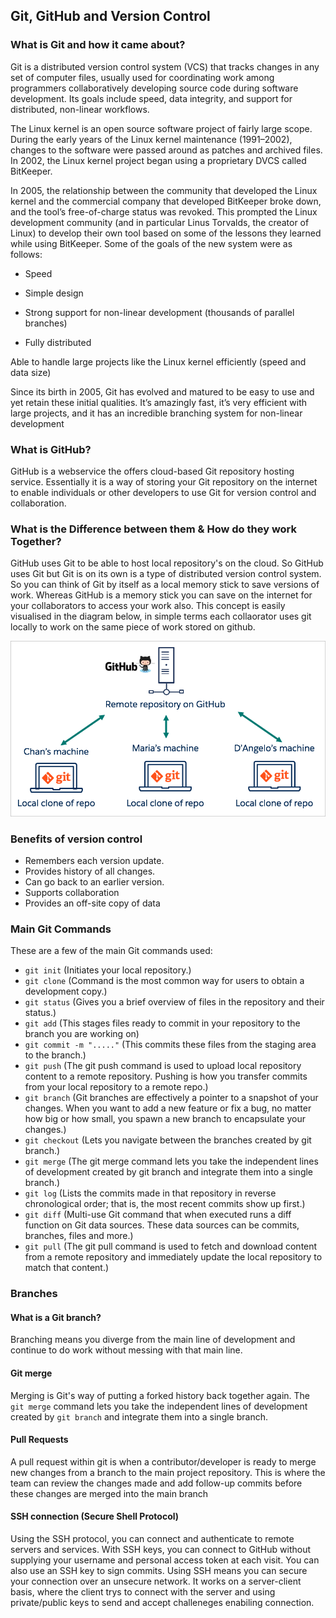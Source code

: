 ## Git, GitHub and Version Control

### What is Git and how it came about?

Git is a distributed version control system (VCS) that tracks changes in any set of computer files, 
usually used for coordinating work among programmers collaboratively developing source code 
during software development. Its goals include speed, data integrity, and support for distributed, 
non-linear workflows.

The Linux kernel is an open source software project of fairly large scope. During the early years of 
the Linux kernel maintenance (1991–2002), changes to the software were passed around as patches and archived files. In 2002, 
the Linux kernel project began using a proprietary DVCS called BitKeeper.

In 2005, the relationship between the community that developed the Linux kernel and the commercial company
that developed BitKeeper broke down, and the tool’s free-of-charge status was revoked. This prompted the 
Linux development community (and in particular Linus Torvalds, the creator of Linux) to develop 
their own tool based on some of the lessons they learned while using BitKeeper. Some of the goals of the new system were as follows:

- Speed

- Simple design

- Strong support for non-linear development (thousands of parallel branches)

- Fully distributed

Able to handle large projects like the Linux kernel efficiently (speed and data size)

Since its birth in 2005, Git has evolved and matured to be easy to use and yet retain these initial qualities. 
It’s amazingly fast, it’s very efficient with large projects, and it has an incredible branching system for non-linear development

### What is GitHub?

GitHub is a webservice the offers cloud-based Git repository hosting service. Essentially it is a way of storing 
your Git repository on the internet to enable individuals or other developers to use Git for version 
control and collaboration. 

### What is the Difference between them & How do they work Together?
GitHub uses Git to be able to host local repository's on the cloud. So GitHub uses Git but Git is 
on its own is a type of distributed version control system. So you can think of Git by itself as a 
local memory stick to save versions of work. Whereas GitHub is a memory stick you can save on the internet for
your collaborators to access your work also. This concept is easily visualised in the diagram below, in simple terms 
each collaorator uses git locally to work on the same piece of work stored on github.

![](github_git_diagram.png)

### Benefits of version control

- Remembers each version update.
- Provides history of all changes.
- Can go back to an earlier version.
- Supports collaboration
- Provides an off-site copy of data

### Main Git Commands

These are a few of the main Git commands used:

- `git init` (Initiates your local repository.)
- `git clone` (Command is the most common way for users to obtain a development copy.)
- `git status` (Gives you a brief overview of files in the repository and their status.)
- `git add` (This stages files ready to commit in your repository to the branch you are working on)
- `git commit -m "....."` (This commits these files from the staging area to the branch.)
- `git push` (The git push command is used to upload local repository content to a remote repository. 
Pushing is how you transfer commits from your local repository to a remote repo.)
- `git branch` (Git branches are effectively a pointer to a snapshot of your changes. When you want to add 
a new feature or fix a bug, no matter how big or how small, you spawn a new branch to encapsulate your changes.)
- `git checkout` (Lets you navigate between the branches created by git branch.)
- `git merge` (The git merge command lets you take the independent lines of development created by git branch and integrate them into a single branch.)
- `git log` (Lists the commits made in that repository in reverse chronological order; that is, the most recent commits show up first.)
- `git diff` (Multi-use Git command that when executed runs a diff function on Git data sources. 
These data sources can be commits, branches, files and more.)
- `git pull` (The git pull command is used to fetch and download content from a remote repository 
and immediately update the local repository to match that content.)

### Branches

#### What is a Git branch?

Branching means you diverge from the main line of development and continue to do work without 
messing with that main line.

#### Git merge

Merging is Git's way of putting a forked history back together again. The `git merge` command lets you take 
the independent lines of development created by `git branch` and integrate them into a single branch.

#### Pull Requests

A pull request within git is when a contributor/developer is ready to merge new changes from a branch 
to the main project repository. This is where the team can review the changes made and add follow-up commits
before these changes are merged into the main branch 

#### SSH connection (Secure Shell Protocol)

Using the SSH protocol, you can connect and authenticate to remote servers and services. With SSH keys, you can connect to GitHub 
without supplying your username and personal access token at each visit. You can also use an SSH key to sign commits. Using SSH 
means you can secure your connection over an unsecure network. It works on a server-client basis, where the client trys to connect with the server and
using private/public keys to send and accept challeneges enabiling connection. 

